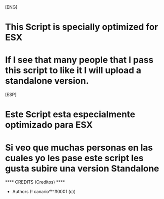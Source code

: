 [ENG]

# This Script is specially optimized for ESX

# If I see that many people that I pass this script to like it I will upload a standalone version.

[ESP]

# Este Script esta especialmente optimizado para ESX

# Si veo que muchas personas en las cuales yo les pase este script les gusta subire una version Standalone

**** CREDITS (Creditos) ****

* Authors (! canarioᵈᵉᵛ#0001 (c))